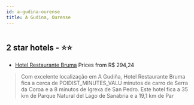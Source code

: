 ```yaml
---
id: a-gudina-ourense
title: A Gudina, Ourense
---
```


<center><img src="https://i.travelapi.com/hotels/27000000/26830000/26823300/26823254/7d8b3711_z.jpg" alt="" /></center>


##  2 star hotels - ⭐️⭐️

-    [Hotel Restaurante Bruma](https://us.hurb.com/hotels/a-gudina/hotel-restaurante-bruma-HT-KSY2?cmp=18055) Prices from R$ 294,24
   > Com excelente localização em A Gudiña, Hotel Restaurante Bruma fica a cerca de POIDIST_MINUTES_VALU minutos de carro de Serra da Coroa e a 8 minutos de Igrexa de San Pedro.  Este hotel fica a 35 km de Parque Natural del Lago de Sanabria e a 19,1 km de Par
